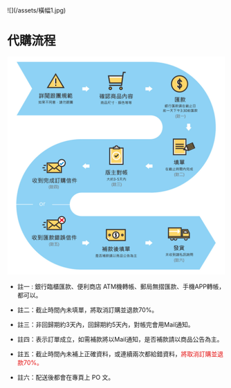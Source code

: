<link rel="stylesheet" href="lightup.css">
![](/assets/橫幅1.jpg)

# 代購流程
![](/assets/1.5.jpg)

* 註一 : 銀行臨櫃匯款、便利商店 ATM機轉帳、郵局無摺匯款、手機APP轉帳，都可以。

* 註二：截止時間內未填單，將取消訂購並退款70%。

* 註三：非回歸期約3天內，回歸期約5天內，對帳完會用Mail通知。

* 註四：表示訂單成立，如需補款將以Mail通知，是否補款請以商品公告為主。

* 註五：截止時間內未補上正確資料，或連續兩次都給錯資料，<font color="#e61616">將取消訂購並退款70%。</font>

* 註六：配送後都會在專頁上 PO 文。

